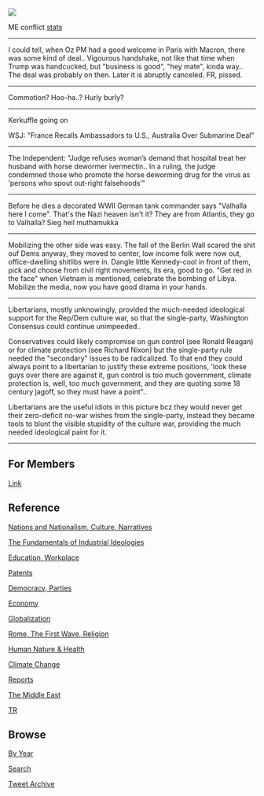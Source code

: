 <img src="https://drive.google.com/uc?export=view&id=1B2wf9R7AMH1d7Vw6e2mucLbIQ5NSjir7"/>

ME conflict [stats](2019/05/confstats.md#gdeltme)

---

I could tell, when Oz PM had a good welcome in Paris with Macron,
there was some kind of deal.. Vigourous handshake, not like that time
when Trump was handcucked, but "business is good", "hey mate", kinda
way.. The deal was probably on then. Later it is abruptly
canceled. FR, pissed.

---

Commotion? Hoo-ha..? Hurly burly?

---

Kerkuffle going on

WSJ: "France Recalls Ambassadors to U.S., Australia Over Submarine Deal"

---

The Independent: "Judge refuses woman’s demand that hospital treat her
husband with horse dewormer ivermectin.. In a ruling, the judge
condemned those who promote the horse deworming drug for the virus as
‘persons who spout out-right falsehoods’"

---

Before he dies a decorated WWII German tank commander says "Valhalla
here I come".  That's the Nazi heaven isn't it? They are from
Atlantis, they go to Valhalla? Sieg heil muthamukka

---

Mobilizing the other side was easy. The fall of the Berlin Wall scared
the shit ouf Dems anyway, they moved to center, low income folk were
now out, office-dwelling shitlibs were in. Dangle little Kennedy-cool
in front of them, pick and choose from civil right movements, its era,
good to go. "Get red in the face" when Vietnam is mentioned, celebrate
the bombing of Libya. Mobilize the media, now you have good drama
in your hands.

---

Libertarians, mostly unknowingly, provided the much-needed ideological
support for the Rep/Dem culture war, so that the single-party,
Washington Consensus could continue unimpeeded..

Conservatives could likely compromise on gun control (see Ronald
Reagan) or for climate protection (see Richard Nixon) but the
single-party rule needed the "secondary" issues to be radicalized. To
that end they could always point to a libertarian to justify these
extreme positions, 'look these guys over there are against it, gun
control is too much government, climate protection is, well, too much
government, and they are quoting some 18 century jagoff, so they must
have a point"..

Libertarians are the useful idiots in this picture bcz they would
never get their zero-deficit no-war wishes from the single-party,
instead they became tools to blunt the visible stupidity of the
culture war, providing the much needed ideological paint for it.

---

## For Members

[Link](https://thirdwave-members.herokuapp.com)

## Reference

[Nations and Nationalism, Culture, Narratives](/2013/02/nations-and-nationalism.md)

[The Fundamentals of Industrial Ideologies](/2011/04/fundamentals-of-industrial-ideologies.md)

[Education, Workplace](2017/09/education-workplace.md)

[Patents](/2018/09/patents.md)

[Democracy, Parties](/2016/11/democracy.md)

[Economy](/2018/05/economy.md)

[Globalization](/2018/09/globalization.md)

[Rome, The First Wave, Religion](/2017/12/rome.md)

[Human Nature & Health](/2020/07/human-nature.md)

[Climate Change](/2018/12/climate.md)

[Reports](/2019/05/reports.md)

[The Middle East](/2019/07/middleeast.md)

[TR](../tr)

## Browse

[By Year](years.md)

[Search](search.html)

[Tweet Archive](/tweets/README.md)


